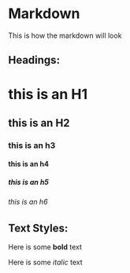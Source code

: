 # Markdown
This is how the markdown will look
## Headings:


# this is an H1

## this is an H2

### this is an h3

#### this is an h4

##### this is an h5

###### this is an h6

## Text Styles:

Here is some **bold** text

Here is some _italic_ text